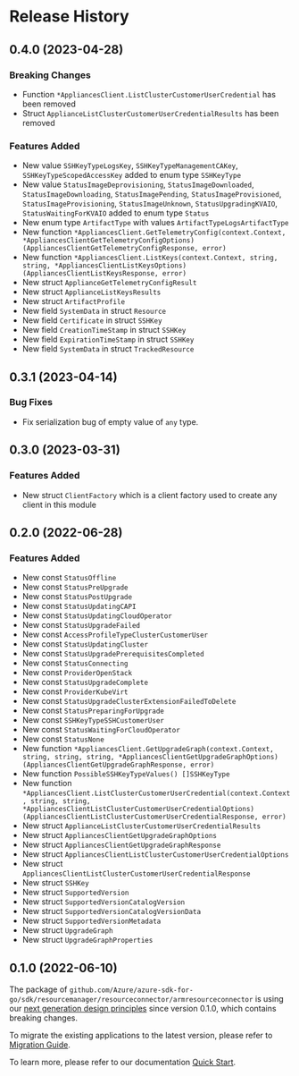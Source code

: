 # Release History

## 0.4.0 (2023-04-28)
### Breaking Changes

- Function `*AppliancesClient.ListClusterCustomerUserCredential` has been removed
- Struct `ApplianceListClusterCustomerUserCredentialResults` has been removed

### Features Added

- New value `SSHKeyTypeLogsKey`, `SSHKeyTypeManagementCAKey`, `SSHKeyTypeScopedAccessKey` added to enum type `SSHKeyType`
- New value `StatusImageDeprovisioning`, `StatusImageDownloaded`, `StatusImageDownloading`, `StatusImagePending`, `StatusImageProvisioned`, `StatusImageProvisioning`, `StatusImageUnknown`, `StatusUpgradingKVAIO`, `StatusWaitingForKVAIO` added to enum type `Status`
- New enum type `ArtifactType` with values `ArtifactTypeLogsArtifactType`
- New function `*AppliancesClient.GetTelemetryConfig(context.Context, *AppliancesClientGetTelemetryConfigOptions) (AppliancesClientGetTelemetryConfigResponse, error)`
- New function `*AppliancesClient.ListKeys(context.Context, string, string, *AppliancesClientListKeysOptions) (AppliancesClientListKeysResponse, error)`
- New struct `ApplianceGetTelemetryConfigResult`
- New struct `ApplianceListKeysResults`
- New struct `ArtifactProfile`
- New field `SystemData` in struct `Resource`
- New field `Certificate` in struct `SSHKey`
- New field `CreationTimeStamp` in struct `SSHKey`
- New field `ExpirationTimeStamp` in struct `SSHKey`
- New field `SystemData` in struct `TrackedResource`


## 0.3.1 (2023-04-14)
### Bug Fixes

- Fix serialization bug of empty value of `any` type.


## 0.3.0 (2023-03-31)
### Features Added

- New struct `ClientFactory` which is a client factory used to create any client in this module


## 0.2.0 (2022-06-28)
### Features Added

- New const `StatusOffline`
- New const `StatusPreUpgrade`
- New const `StatusPostUpgrade`
- New const `StatusUpdatingCAPI`
- New const `StatusUpdatingCloudOperator`
- New const `StatusUpgradeFailed`
- New const `AccessProfileTypeClusterCustomerUser`
- New const `StatusUpdatingCluster`
- New const `StatusUpgradePrerequisitesCompleted`
- New const `StatusConnecting`
- New const `ProviderOpenStack`
- New const `StatusUpgradeComplete`
- New const `ProviderKubeVirt`
- New const `StatusUpgradeClusterExtensionFailedToDelete`
- New const `StatusPreparingForUpgrade`
- New const `SSHKeyTypeSSHCustomerUser`
- New const `StatusWaitingForCloudOperator`
- New const `StatusNone`
- New function `*AppliancesClient.GetUpgradeGraph(context.Context, string, string, string, *AppliancesClientGetUpgradeGraphOptions) (AppliancesClientGetUpgradeGraphResponse, error)`
- New function `PossibleSSHKeyTypeValues() []SSHKeyType`
- New function `*AppliancesClient.ListClusterCustomerUserCredential(context.Context, string, string, *AppliancesClientListClusterCustomerUserCredentialOptions) (AppliancesClientListClusterCustomerUserCredentialResponse, error)`
- New struct `ApplianceListClusterCustomerUserCredentialResults`
- New struct `AppliancesClientGetUpgradeGraphOptions`
- New struct `AppliancesClientGetUpgradeGraphResponse`
- New struct `AppliancesClientListClusterCustomerUserCredentialOptions`
- New struct `AppliancesClientListClusterCustomerUserCredentialResponse`
- New struct `SSHKey`
- New struct `SupportedVersion`
- New struct `SupportedVersionCatalogVersion`
- New struct `SupportedVersionCatalogVersionData`
- New struct `SupportedVersionMetadata`
- New struct `UpgradeGraph`
- New struct `UpgradeGraphProperties`


## 0.1.0 (2022-06-10)

The package of `github.com/Azure/azure-sdk-for-go/sdk/resourcemanager/resourceconnector/armresourceconnector` is using our [next generation design principles](https://azure.github.io/azure-sdk/general_introduction.html) since version 0.1.0, which contains breaking changes.

To migrate the existing applications to the latest version, please refer to [Migration Guide](https://aka.ms/azsdk/go/mgmt/migration).

To learn more, please refer to our documentation [Quick Start](https://aka.ms/azsdk/go/mgmt).